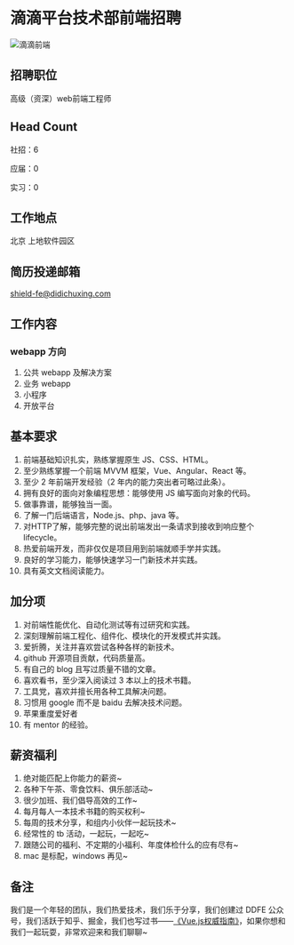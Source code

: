 # 滴滴平台技术部前端招聘
![滴滴前端](http://static.galileo.xiaojukeji.com/static/tms/shield/ddfe.jpg)

## 招聘职位

高级（资深）web前端工程师

## Head Count
社招：6

应届：0

实习：0

## 工作地点
北京 上地软件园区

## 简历投递邮箱
shield-fe@didichuxing.com

## 工作内容

### webapp 方向
1. 公共 webapp 及解决方案
2. 业务 webapp 
3. 小程序
4. 开放平台

## 基本要求
 1. 前端基础知识扎实，熟练掌握原生 JS、CSS、HTML。
 2. 至少熟练掌握一个前端 MVVM 框架，Vue、Angular、React 等。
 3. 至少 2 年前端开发经验（2 年内的能力突出者可略过此条）。
 4. 拥有良好的面向对象编程思想：能够使用 JS 编写面向对象的代码。
 5. 做事靠谱，能够独当一面。
 6. 了解一门后端语言，Node.js、php、java 等。
 7. 对HTTP了解，能够完整的说出前端发出一条请求到接收到响应整个 lifecycle。
 8. 热爱前端开发，而非仅仅是项目用到前端就顺手学并实践。
 9. 良好的学习能力，能够快速学习一门新技术并实践。
 10. 具有英文文档阅读能力。

## 加分项

 1. 对前端性能优化、自动化测试等有过研究和实践。
 2. 深刻理解前端工程化、组件化、模块化的开发模式并实践。
 2. 爱折腾，关注并喜欢尝试各种各样的新技术。
 4. github 开源项目贡献，代码质量高。
 5. 有自己的 blog 且写过质量不错的文章。
 6. 喜欢看书，至少深入阅读过 3 本以上的技术书籍。
 7. 工具党，喜欢并擅长用各种工具解决问题。
 8. 习惯用 google 而不是 baidu 去解决技术问题。
 9. 苹果重度爱好者
 10. 有 mentor 的经验。

## 薪资福利

 1. 绝对能匹配上你能力的薪资~
 2. 各种下午茶、零食饮料、俱乐部活动~
 3. 很少加班、我们倡导高效的工作~
 4. 每月每人一本技术书籍的购买权利~
 5. 每周的技术分享，和组内小伙伴一起玩技术~
 6. 经常性的 tb 活动，一起玩，一起吃~
 7. 跟随公司的福利、不定期的小福利、年度体检什么的应有尽有~
 8. mac 是标配，windows 再见~

## 备注

我们是一个年轻的团队，我们热爱技术，我们乐于分享，我们创建过 DDFE 公众号，我们活跃于知乎、掘金，我们也写过书——[《Vue.js权威指南》](http://item.jd.com/12028224.html)，如果你想和我们一起玩耍，非常欢迎来和我们聊聊~
